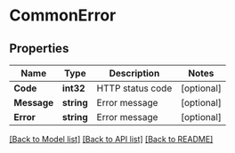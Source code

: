 # CommonError

## Properties

Name | Type | Description | Notes
------------ | ------------- | ------------- | -------------
**Code** | **int32** | HTTP status code | [optional] 
**Message** | **string** | Error message | [optional] 
**Error** | **string** | Error message | [optional] 

[[Back to Model list]](../README.md#documentation-for-models) [[Back to API list]](../README.md#documentation-for-api-endpoints) [[Back to README]](../README.md)


